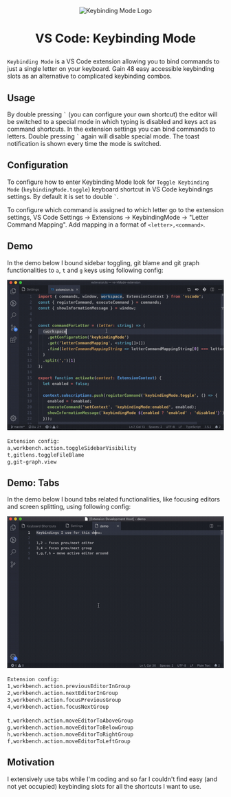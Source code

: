 <p align="center">
  <img src="https://raw.githubusercontent.com/kubenstein/keybinding-mode/master/resources/keybinding-mode-icon.png" alt="Keybinding Mode Logo"/>
</p>

<h1><p align="center">VS Code: Keybinding Mode</p></h1>

`Keybinding Mode` is a VS Code extension allowing you to bind commands to just a single letter on your keyboard. Gain 48 easy accessible keybinding slots as an alternative to complicated keybinding combos.

## Usage
By double pressing `` ` `` (you can configure your own shortcut) the editor will be switched to a special mode in which typing is disabled and keys act as command shortcuts. In the extension settings you can bind commands to letters. Double pressing `` ` `` again will disable special mode. The toast notification is shown every time the mode is switched.

## Configuration
To configure how to enter Keybinding Mode look for `Toggle Keybinding Mode` (`keybindingMode.toggle`) keyboard shortcut in VS Code keybindings settings. By default it is set to double `` ` ``.

To configure which command is assigned to which letter go to the extension settings, VS Code Settings -> Extensions -> KeybindingMode -> "Letter Command Mapping". Add mapping in a format of `<letter>,<command>`.

## Demo
In the demo below I bound sidebar toggling, git blame and git graph functionalities to `a`, `t` and `g` keys using following config:

![demo](./resources/demo.gif)
```
Extension config:
a,workbench.action.toggleSidebarVisibility
t,gitlens.toggleFileBlame
g,git-graph.view
```

## Demo: Tabs
In the demo below I bound tabs related functionalities, like focusing editors and screen splitting, using following config:

![demo](./resources/demo-tabs.gif)
```
Extension config:
1,workbench.action.previousEditorInGroup
2,workbench.action.nextEditorInGroup
3,workbench.action.focusPreviousGroup
4,workbench.action.focusNextGroup

t,workbench.action.moveEditorToAboveGroup
g,workbench.action.moveEditorToBelowGroup
h,workbench.action.moveEditorToRightGroup
f,workbench.action.moveEditorToLeftGroup
```

## Motivation
I extensively use tabs while I'm coding and so far I couldn't find easy (and not yet occupied) keybinding slots for all the shortcuts I want to use.
